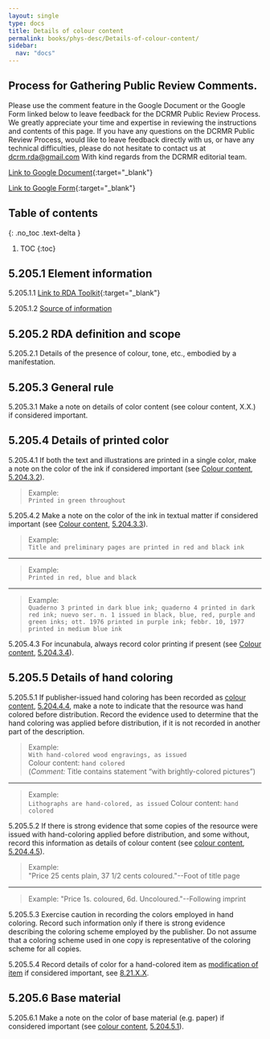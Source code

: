 ```yaml
---
layout: single
type: docs
title: Details of colour content
permalink: books/phys-desc/Details-of-colour-content/
sidebar:
  nav: "docs"
---
```


## Process for Gathering Public Review Comments.
Please use the comment feature in the Google Document or the Google Form linked below to leave feedback for the DCRMR Public Review Process.  We greatly appreciate your time and expertise in reviewing the instructions and contents of this page.  If you have any questions on the DCRMR Public Review Process, would like to leave feedback directly with us, or have any technical difficulties, please do not hesitate to contact us at dcrm.rda@gmail.com  With kind regards from the DCRMR editorial team.

[Link to Google Document](https://docs.google.com/document/d/1gs9wbfZyhzscoilMdK72ZrBdzGpi75x6UUk5JFhHdxI/edit){:target="_blank"}

[Link to Google Form](https://docs.google.com/forms/d/e/1FAIpQLSdNtJkbY1mngdTcvCoB7zZcpaIuuKHvlbyiidP-QunDy14VcQ/viewform){:target="_blank"}

## Table of contents
{: .no_toc .text-delta }

1. TOC
{:toc}

## 5.205.1 Element information

<a name="5.205.1.1">5.205.1.1</a> [Link to RDA Toolkit](https://linktotoolkit){:target="_blank"}

<a name="5.205.1.2">5.205.1.2</a> [Source of information](/DCRMR/books/phys-desc/)

## 5.205.2 RDA definition and scope

<a name="5.205.2.1">5.205.2.1</a> Details of the presence of colour, tone, etc., embodied by a manifestation.

## 5.205.3 General rule

<a name="5.205.3.1">5.205.3.1</a> Make a note on details of color content (see colour content, X.X.) if considered important.

## 5.205.4 Details of printed color

<a name="5.205.4.1">5.205.4.1</a> If both the text and illustrations are printed in a single color, make a note on the color of the ink if considered important (see [Colour content](/DCRMR/books/phys-desc/Colour-content/), [5.204.3.2](/DCRMR/books/phys-desc/Colour-content/#5.204.3.2)).

>Example:  
>`Printed in green throughout`

<a name="5.205.4.2">5.205.4.2</a> Make a note on the color of the ink in textual matter if considered important (see [Colour content](/DCRMR/books/phys-desc/Colour-content/), [5.204.3.3](/DCRMR/books/phys-desc/Colour-content/#5.204.3.3)).

>Example:  
>`Title and preliminary pages are printed in red and black ink`

---
>Example:  
>`Printed in red, blue and black`

---
>Example:  
>`Quaderno 3 printed in dark blue ink; quaderno 4 printed in dark red ink; nuevo ser. n. 1 issued in black, blue, red, purple and green inks; ott. 1976 printed in purple ink; febbr. 10, 1977 printed in medium blue ink`

<a name="5.205.4.3">5.205.4.3</a> For incunabula, always record color printing if present (see [Colour content](/DCRMR/books/phys-desc/Colour-content/), [5.204.3.4](/DCRMR/books/phys-desc/Colour-content/#5.204.3.4)).

## 5.205.5 Details of hand coloring

<a name="5.205.5.1">5.205.5.1</a> If publisher-issued hand coloring has been recorded as [colour content](/DCRMR/books/phys-desc/Colour-content/), [5.204.4.4](/DCRMR/books/phys-desc/Colour-content/#5.204.4.4), make a note to indicate that the resource was hand colored before distribution. Record the evidence used to determine that the hand coloring was applied before distribution, if it is not recorded in another part of the description.

>Example:  
>`With hand-colored wood engravings, as issued`  
> Colour content: `hand colored`  
>(*Comment:* Title contains statement “with brightly-colored pictures”)

---
>Example:  
> `Lithographs are hand-colored, as issued`
> Colour content: `hand colored`

<a name="5.205.5.2">5.205.5.2</a> If there is strong evidence that some copies of the resource were issued with hand-coloring applied before distribution, and some without, record this information as details of colour content (see [colour content](/DCRMR/books/phys-desc/Colour-content/), [5.204.4.5](/DCRMR/books/phys-desc/Colour-content/#5.204.4.5)).

>Example:  
> "Price 25 cents plain, 37 1/2 cents coloured."--Foot of title page

---
>Example:
>"Price 1s. coloured, 6d. Uncoloured."--Following imprint

<a name="5.205.5.3">5.205.5.3</a> Exercise caution in recording the colors employed in hand coloring. Record such information only if there is strong evidence describing the coloring scheme employed by the publisher. Do not assume that a coloring scheme used in one copy is representative of the coloring scheme for all copies. 

<a name="5.205.5.4">5.205.5.4</a> Record details of color for a hand-colored item as [modification of item](/DCRMR/books/Notes-on-items/Modification-of-item/) if considered important, see [8.21.X.X](/DCRMR/books/Notes-on-items/Modification-of-item/#8.21.X.X).

## 5.205.6 Base material

<a name="5.205.6.1">5.205.6.1</a> Make a note on the color of base material (e.g. paper) if considered important (see [colour content](/DCRMR/books/phys-desc/Colour-content/), [5.204.5.1](/DCRMR/books/phys-desc/Colour-content/#5.204.5.1)).